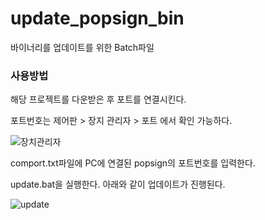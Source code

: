 # update_popsign_bin

바이너리를 업데이트를 위한 Batch파일

### 사용방법
해당 프로젝트를 다운받은 후 포트를 연결시킨다.

포트번호는 제어판 > 장지 관리자 > 포트 에서 확인 가능하다.

![장치관리자](/uploads/ff65f80309ae1b8169956300e298b582/장치관리자.png)

comport.txt파일에 PC에 연결된 popsign의 포트번호를 입력한다.


update.bat을 실행한다.
아래와 같이 업데이트가 진행된다.

![update](/uploads/8034b0adb84f6046ac3670de1c6b127f/update.png)